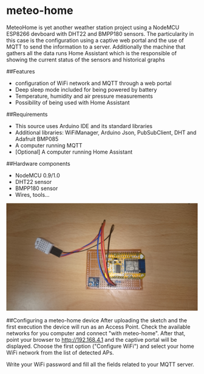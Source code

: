 # meteo-home
MeteoHome is yet another weather station project using a NodeMCU ESP8266 devboard with DHT22 and BMPP180 sensors. The particularity in this case is the configuration using a captive web portal and the use of MQTT to send the information to a server. Additionally the machine that gathers all the data 
runs Home Assistant which is the responsible of showing the current status of the sensors and historical graphs

##Features
- configuration of WiFi network and MQTT through a web portal 
- Deep sleep mode included for being powered by battery 
- Temperature, humidity and air pressure measurements
- Possibility of being used with Home Assistant

##Requirements
- This source uses Arduino IDE and its standard libraries
- Additional libraries: WiFiManager, Arduino Json, PubSubClient, DHT and Adafruit BMP085
- A computer running MQTT
- [Optional] A computer running Home Assistant

##Hardware components
- NodeMCU 0.9/1.0
- DHT22 sensor
- BMPP180 sensor
- Wires, tools...


![My own device](pics/prototype.JPG) 

##Configuring a meteo-home device
After uploading the sketch and the first execution the device will run as an Access Point. Check the available networks for you computer and connect "with meteo-home". After that, point your browser to http://192.168.4.1 and the captive portal will be displayed. Choose the first option ("Configure WiFi") and select your home WiFi network from the list of detected APs. 

Write your WiFi password and fill all the fields related to your MQTT server.

